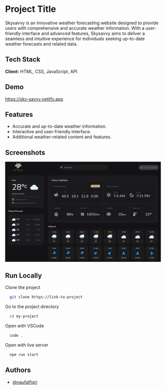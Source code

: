 
# Project Title

Skysavvy is an innovative weather forecasting website designed to provide users with comprehensive and accurate weather information. With a user-friendly interface and advanced features, Skysavvy aims to deliver a seamless and intuitive experience for individuals seeking up-to-date weather forecasts and related data.

## Tech Stack

**Client:** HTML, CSS, JavaScript, API

## Demo

https://sky-savvy.netlify.app

## Features

- Accurate and up-to-date weather information.
- Interactive and user-friendly interface.
- Additional weather-related content and features.

## Screenshots

![App Screenshot](./assets/images/Screenshot_93.png)

## Run Locally

Clone the project

```bash
  git clone https://link-to-project
```

Go to the project directory

```bash
  cd my-project
```

Open with VSCode

```bash
  code .
```

Open with live server

```bash
  npm run start
```


## Authors

- [@naufalfiqri](https://www.linkedin.com/in/naufal-fiqri-0a96151a3/)